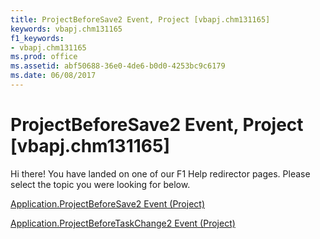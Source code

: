```yaml
---
title: ProjectBeforeSave2 Event, Project [vbapj.chm131165]
keywords: vbapj.chm131165
f1_keywords:
- vbapj.chm131165
ms.prod: office
ms.assetid: abf50688-36e0-4de6-b0d0-4253bc9c6179
ms.date: 06/08/2017
---
```



# ProjectBeforeSave2 Event, Project [vbapj.chm131165]

Hi there! You have landed on one of our F1 Help redirector pages. Please select the topic you were looking for below.

[Application.ProjectBeforeSave2 Event (Project)](http://msdn.microsoft.com/library/5afcdb4c-85e6-183c-f6e7-333d2a7ea3d4%28Office.15%29.aspx)

[Application.ProjectBeforeTaskChange2 Event (Project)](http://msdn.microsoft.com/library/00992e39-dcbd-3826-4ce6-e2be55dc9c2c%28Office.15%29.aspx)


